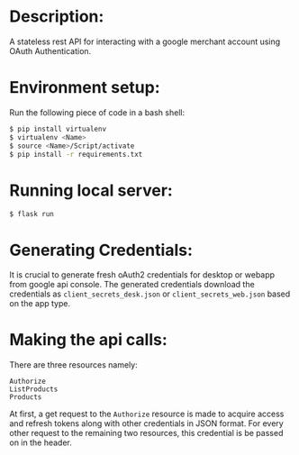 # Description:

A stateless rest API for interacting with a google merchant account using OAuth Authentication. 

# Environment setup:

Run the following piece of code in a bash shell:

```bash
$ pip install virtualenv
$ virtualenv <Name>
$ source <Name>/Script/activate
$ pip install -r requirements.txt
```
# Running local server:

```
$ flask run
```

# Generating Credentials:

It is crucial to generate fresh oAuth2 credentials for desktop or webapp from google api console. The generated credentials download the credentials as `client_secrets_desk.json` or  `client_secrets_web.json` based on the app type.

# Making the api calls:

There are three resources namely:
```
Authorize
ListProducts
Products
```
At first, a get request to the `Authorize` resource is made to acquire access and refresh tokens along with other credentials in JSON format. For every other request to the remaining two resources, this credential is be passed on in the header.
